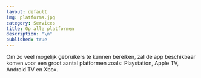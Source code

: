```yaml
---
layout: default
img: platforms.jpg
category: Services
title: Op alle platformen
description: "\n"
published: true
---
```




Om zo veel mogelijk gebruikers te kunnen bereiken, zal de app beschikbaar komen voor een groot aantal platformen zoals: Playstation, Apple TV, Android TV en Xbox.
